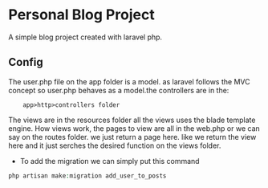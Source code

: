 # Personal Blog Project 
A simple blog project created with laravel php. 
    
## Config
The user.php file on the app folder is a model. as laravel follows the MVC concept so user.php behaves as a model.the controllers are in the: 
```
    app>http>controllers folder
```
The views are in the resources folder all the views uses the blade template engine. How views work, the pages to view are all in the web.php or we can say on the routes folder.
we just return a page here. like we return the view here and it just serches the 
desired function on the views folder. 

* To add the migration we can simply put this command
```php
php artisan make:migration add_user_to_posts
```


    


